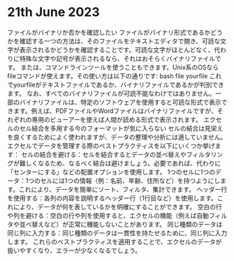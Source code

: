 # 21th June 2023
ファイルがバイナリか否かを確認したい
ファイルがバイナリ形式であるかどうかを確認する一つの方法は、そのファイルをテキストエディタで開き、可読な文字が表示されるかどうかを確認することです。可読な文字がほとんどなく、代わりに特殊な文字や記号が表示されるなら、それはおそらくバイナリファイルです。
または、コマンドラインツールを使うこともできます。Unix系のOSならfileコマンドが使えます。その使い方は以下の通りです:
bash
file yourfile
これでyourfileがテキストファイルであるか、バイナリファイルであるかが判別できます。
なお、すべてのバイナリファイルが可読不能なわけではありません。一部のバイナリファイルは、特定のソフトウェアを使用すると可読な形式で表示できます。例えば、PDFファイルやWordファイルはバイナリファイルですが、それぞれの専用のビューアーを使えば人間が読める形式で表示されます。
エクセルのセル結合を多用する今のフォーマットが気に入らない
セルの結合は見栄えを良くするためによく使われますが、データの整理や分析には適していません。エクセルでデータを管理する際のベストプラクティスを以下にいくつか挙げます：
セルの結合を避ける：セルを結合するとデータの並べ替えやフィルタリングが難しくなるため、なるべく結合は避けましょう。必要であれば、代わりに「センターにする」などの配置オプションを使用します。
1つのセルに1つのデータ：1つのセルには1つの情報（例：名前、年齢、住所など）を持つようにします。これにより、データを簡単にソート、フィルタ、集計できます。
ヘッダー行を使用する：各列の内容を説明するヘッダー行（1行目など）を使用します。これにより、データが何を表しているかを明確にすることができます。
空白の行や列を避ける：空白の行や列を使用すると、エクセルの機能（例えば自動フィルタや並べ替えなど）が正常に機能しないことがあります。
同じ種類のデータは同じ列に入力する：同じ種類のデータは一貫性を持たせるために、同じ列に入力します。
これらのベストプラクティスを適用することで、エクセルのデータが扱いやすくなり、エラーが少なくなるでしょう。
